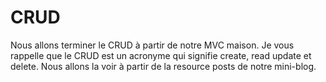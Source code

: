 # CRUD
Nous allons terminer le CRUD à partir de notre MVC maison. Je vous rappelle que le CRUD est un acronyme qui signifie create, read update et delete. Nous allons la voir à partir de la resource posts de notre mini-blog.